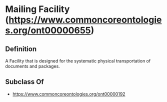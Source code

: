 # Mailing Facility (https://www.commoncoreontologies.org/ont00000655)

## Definition
A Facility that is designed for the systematic physical transportation of documents and packages.

## Subclass Of
- https://www.commoncoreontologies.org/ont00000192

